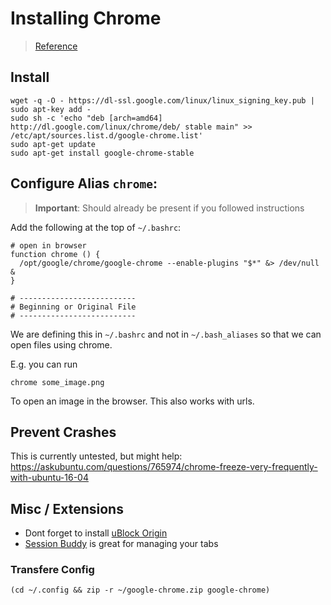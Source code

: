 # Installing Chrome
> [Reference](http://askubuntu.com/questions/510056/how-to-install-google-chrome)

## Install
```shell
wget -q -O - https://dl-ssl.google.com/linux/linux_signing_key.pub | sudo apt-key add - 
sudo sh -c 'echo "deb [arch=amd64] http://dl.google.com/linux/chrome/deb/ stable main" >> /etc/apt/sources.list.d/google-chrome.list'
sudo apt-get update 
sudo apt-get install google-chrome-stable
```

## Configure Alias `chrome`:

> **Important**: Should already be present if you followed instructions

Add the following at the top of `~/.bashrc`:
```shell
# open in browser
function chrome () {
  /opt/google/chrome/google-chrome --enable-plugins "$*" &> /dev/null &
}

# --------------------------
# Beginning or Original File
# --------------------------
```

We are defining this in `~/.bashrc` and not in `~/.bash_aliases` so that we can open files using chrome.

E.g. you can run
```shell
chrome some_image.png
```
To open an image in the browser. This also works with urls.

## Prevent Crashes
This is currently untested, but might help:
https://askubuntu.com/questions/765974/chrome-freeze-very-frequently-with-ubuntu-16-04

## Misc / Extensions
* Dont forget to install [uBlock Origin](https://chrome.google.com/webstore/detail/ublock-origin/cjpalhdlnbpafiamejdnhcphjbkeiagm?hl=en)
* [Session Buddy](https://chrome.google.com/webstore/detail/session-buddy/edacconmaakjimmfgnblocblbcdcpbko?hl=en) is great for managing your tabs

### Transfere Config
```shell
(cd ~/.config && zip -r ~/google-chrome.zip google-chrome)
```
